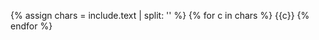 {% assign chars = include.text | split: '' %}
{% for c in chars %}
  <span style="
  color: rgb(
  {% include random.md min=0 max=150 %}, 
  {% include random.md min=0 max=150 %}, 
  {% include random.md min=0 max=150 %})">
  {{c}}
  </span>
{% endfor %}
